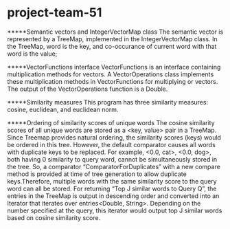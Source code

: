 # project-team-51


*****Semantic vectors and IntegerVectorMap class
The semantic vector is represented by a TreeMap, implemented in the IntegerVectorMap class. 
In the TreeMap, word is the key, and co-occurance of current word with that word is the value; 

*****VectorFunctions interface
VectorFunctions is an interface containing multiplication methods for vectors. 
A VectorOperations class implements these multiplication methods in VectorFunctions for multiplying <integer> or <double> vectors.
The output of the VectorOperations function is a Double. 

*****Similarity measures
This program has three similarity measures: cosine, euclidean, and euclidean norm. 

*****Ordering of similarity scores of unique words
The cosine similarity scores of all unique words are stored as a <key, value> pair in a TreeMap. 
Since Treemap provides natural ordering, the similarity scores (keys) would be ordered in this tree. 
However, the default comparator causes all words with duplicate keys to be replaced. 
For example, <0.0, cat>, <0.0, dog>, both having 0 similarity to query word, cannot be simultaneously stored in the tree. 
So, a comparator “ComparatorForDuplicates” with a new compare method is provided at time of tree generation to allow duplicate keys.Therefore, multiple words with the same similarity score to the query word can all be stored. 
For returning “Top J similar words to Query Q”, the entries in the TreeMap is output in descending order and converted into an Iterator that iterates over entries<Double, String>. Depending on the number specified at the query, this iterator would output top J similar words based on cosine similarity score. 

